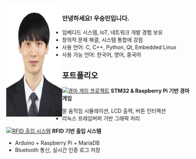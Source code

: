 <img align="left" src="https://raw.githubusercontent.com/woof0302/woof0302/main/images/profile.JPG" width="150" height="300">


###  안녕하세요! 우승민입니다.
-  임베디드 시스템, IoT, 네트워크 개발 경험 보유
-  창의적 문제 해결, 시스템 통합에 강점
-  사용 언어: C, C++, Python, Qt, Embedded Linux
-  사용 가능 언어: 한국어, 영어, 중국어









##  포트폴리오

[![경마 게임 프로젝트](https://your-thumbnail-link.com/horse_racing_thumb.png)](https://github.com/username/horse-racing-game)
**STM32 & Raspberry Pi 기반 경마 게임**  
- 말 움직임 시뮬레이션, LCD 출력, 버튼 인터랙션  
- 리눅스 프레임버퍼 기반 그래픽 처리

[![RFID 출입 시스템](https://your-thumbnail-link.com/rfid_thumb.png)](https://github.com/username/rfid-access-system)
**RFID 기반 출입 시스템**  
- Arduino + Raspberry Pi + MariaDB  
- Bluetooth 통신, 실시간 인증 로그 저장
